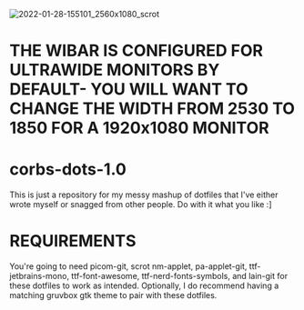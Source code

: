![2022-01-28-155101_2560x1080_scrot](https://user-images.githubusercontent.com/98620032/151626838-48b43f48-6210-443a-b71f-83107b188fdf.png)
# THE WIBAR IS CONFIGURED FOR ULTRAWIDE MONITORS BY DEFAULT- YOU WILL WANT TO CHANGE THE WIDTH FROM 2530 TO 1850 FOR A 1920x1080 MONITOR

# corbs-dots-1.0
This is just a repository for my messy mashup of dotfiles that I've either wrote myself or snagged from other people. Do with it what you like :]

# REQUIREMENTS
You're going to need picom-git, scrot nm-applet, pa-applet-git, ttf-jetbrains-mono, ttf-font-awesome, ttf-nerd-fonts-symbols, and lain-git for these dotfiles to work as intended.
Optionally, I do recommend having a matching gruvbox gtk theme to pair with these dotfiles.
